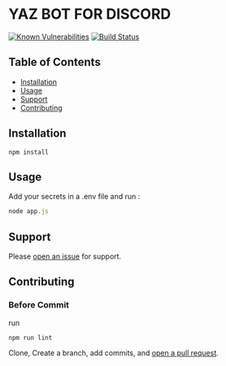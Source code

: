 # YAZ BOT FOR DISCORD 
[![Known Vulnerabilities](https://snyk.io/test/github/IvanMiIosevic/Yaz/badge.svg?targetFile=package.json)](https://snyk.io/test/github/IvanMiIosevic/Yaz?targetFile=package.json)
[![Build Status](https://travis-ci.org/IvanMiIosevic/yaz.svg?branch=master)](https://travis-ci.org/IvanMiIosevic/yaz)

## Table of Contents

- [Installation](#installation)
- [Usage](#usage)
- [Support](#support)
- [Contributing](#contributing)

## Installation

```cli
npm install
```

## Usage

Add your secrets in a .env file and run :

```javascript
node app.js
```

## Support

Please [open an issue](https://github.com/IvanMiIosevic/yaz/issues/new) for support.

## Contributing

### Before Commit 

run 
```cli
npm run lint
```

Clone, Create a branch, add commits, and [open a pull request](https://github.com/IvanMiIosevic/yaz/compare/).

